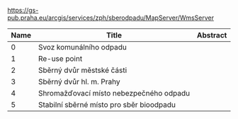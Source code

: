 https://gs-pub.praha.eu/arcgis/services/zph/sberodpadu/MapServer/WmsServer

|Name|Title|Abstract|
|--|--|--|
|0|Svoz komunálního odpadu||
|1|Re-use point||
|2|Sběrný dvůr městské části||
|3|Sběrný dvůr hl. m. Prahy||
|4|Shromažďovací místo nebezpečného odpadu||
|5|Stabilní sběrné místo pro sběr bioodpadu||
